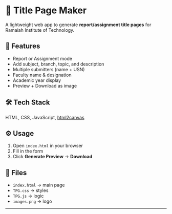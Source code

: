 
# 📄 Title Page Maker

A lightweight web app to generate **report/assignment title pages** for Ramaiah Institute of Technology.

## 🚀 Features

* Report or Assignment mode
* Add subject, branch, topic, and description
* Multiple submitters (name + USN)
* Faculty name & designation
* Academic year display
* Preview + Download as image

## 🛠️ Tech Stack

HTML, CSS, JavaScript, [html2canvas](https://html2canvas.hertzen.com/)

## ⚙️ Usage

1. Open `index.html` in your browser
2. Fill in the form
3. Click **Generate Preview** → **Download**

## 📂 Files

* `index.html` → main page
* `TPG.css` → styles
* `TPG.js` → logic
* `images.png` → logo

---
